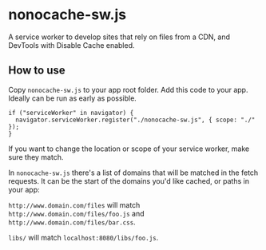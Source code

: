 # nonocache-sw.js

A service worker to develop sites that rely on files from a CDN, and DevTools with Disable Cache enabled.

## How to use

Copy `nonocache-sw.js` to your app root folder. Add this code to your app. Ideally can be run as early as possible.

```
if ("serviceWorker" in navigator) {
  navigator.serviceWorker.register("./nonocache-sw.js", { scope: "./" });
}
```

If you want to change the location or scope of your service worker, make sure they match.

In `nonocache-sw.js` there's a list of domains that will be matched in the fetch requests. It can be the start of the domains you'd like cached, or paths in your app:

`http://www.domain.com/files` will match `http://www.domain.com/files/foo.js` and `http://www.domain.com/files/bar.css`. 

`libs/` will match `localhost:8080/libs/foo.js`.
